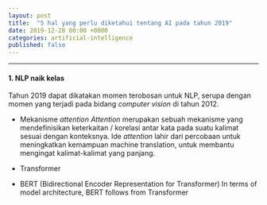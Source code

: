 ```yaml
---
layout: post
title:  "5 hal yang perlu diketahui tentang AI pada tahun 2019"
date: 2019-12-28 00:00 +0000
categories: artificial-intelligence
published: false
---
```


---

#### __1. NLP naik kelas__
Tahun 2019 dapat dikatakan momen terobosan untuk NLP, serupa dengan momen yang terjadi pada bidang *computer vision* di tahun 2012.


- Mekanisme *attention*
*Attention* merupakan sebuah mekanisme yang mendefinisikan keterkaitan / korelasi antar kata pada suatu kalimat sesuai dengan konteksnya.
Ide *attention* lahir dari percobaan untuk meningkatkan kemampuan machine translation, untuk membantu mengingat kalimat-kalimat yang panjang.

- Transformer


- BERT (Bidirectional Encoder Representation for Transformer)
In terms of model architecture, BERT follows from Transformer

